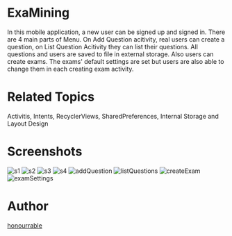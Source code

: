 # ExaMining
In this mobile application, a new user can be signed up and signed in. There are 4 main parts of Menu. On Add Question acitivity, real users can create a question, on List Question Acitivity they can list their questions. All questions and users are saved to file in external storage. Also users can create exams. The exams' default settings are set but users are also able to change them in each creating exam activity.

# Related Topics
Activitis, Intents, RecyclerViews, SharedPreferences, Internal Storage and Layout Design

# Screenshots

![s1](https://user-images.githubusercontent.com/57035819/118398556-d665a280-b661-11eb-8b1e-2ca6707d07b6.png)   ![s2](https://user-images.githubusercontent.com/57035819/118398563-dd8cb080-b661-11eb-8395-a429c8bd2db6.png)   ![s3](https://user-images.githubusercontent.com/57035819/118398579-ec736300-b661-11eb-8fe4-017fbda0c157.png)   ![s4](https://user-images.githubusercontent.com/57035819/118398597-0319ba00-b662-11eb-8ea1-b6f286d76000.png)   ![addQuestion](https://user-images.githubusercontent.com/57035819/118398608-10cf3f80-b662-11eb-92a2-5259c60f2a60.png)   ![listQuestions](https://user-images.githubusercontent.com/57035819/118398615-1a58a780-b662-11eb-8de9-54cfd851fc1b.png)   ![createExam](https://user-images.githubusercontent.com/57035819/118398617-1dec2e80-b662-11eb-825c-c597561e60a1.png)   ![examSettings](https://user-images.githubusercontent.com/57035819/118398630-23e20f80-b662-11eb-9b82-133085b2cf0b.png)


# Author
[honourrable](https://github.com/honourrable)
